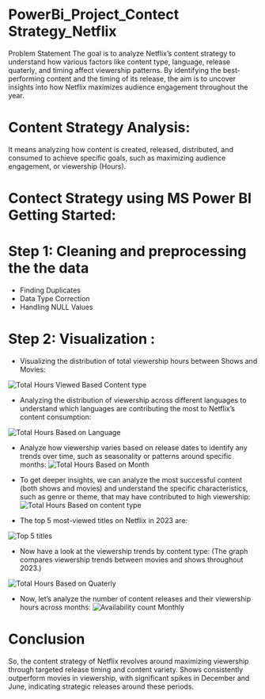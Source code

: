 # PowerBi_Project_Contect Strategy_Netflix
Problem Statement
The goal is to analyze Netflix’s content strategy to understand how various factors like content type, language, 
release quaterly, and timing affect viewership patterns. By identifying the best-performing content and the timing 
of its release, the aim is to uncover insights into how Netflix maximizes audience engagement throughout the year.
# Content Strategy Analysis:
It means analyzing how content is created, released, distributed, and consumed to achieve specific goals, such as maximizing audience engagement, or viewership (Hours).

# Contect Strategy using MS Power BI Getting Started: 
# Step 1: Cleaning and preprocessing the the data
   - Finding Duplicates
   - Data Type Correction
   - Handling NULL Values
# Step 2: Visualization :

* Visualizing the distribution of total viewership hours between Shows and Movies:

![Total Hours Viewed Based Content type](https://github.com/user-attachments/assets/ea7e0135-dd6d-40d9-997b-98a47e47269f)
 
* Analyzing the distribution of viewership across different languages to understand which languages are contributing the most to Netflix’s content consumption:
   
![Total Hours Based on Language](https://github.com/user-attachments/assets/0cb25c07-0eb1-4512-8772-ff46b8684071)

* Analyze how viewership varies based on release dates to identify any trends over time, such as seasonality or patterns around specific months:
![Total Hours Based on Month](https://github.com/user-attachments/assets/3524ec8c-bd2d-4f29-b820-8eaa2f5073da)

* To get deeper insights, we can analyze the most successful content (both shows and movies) and understand the specific characteristics, such as genre or theme, that may have contributed to high viewership:
![Total Hours Based on content type](https://github.com/user-attachments/assets/39c9a825-699b-48b6-a2d7-5b6303ced563)

* The top 5 most-viewed titles on Netflix in 2023 are:

![Top 5 titles](https://github.com/user-attachments/assets/d8be0510-eb5e-4e4b-81ad-6e387dfc7a82)

* Now have a look at the viewership trends by content type: (The graph compares viewership trends between movies and shows throughout 2023.)

![Total Hours Based on Quaterly](https://github.com/user-attachments/assets/40e0c96f-2a8c-4874-8a74-1490fc363131)

* Now, let’s analyze the number of content releases and their viewership hours across months:
![Availability count Monthly](https://github.com/user-attachments/assets/35383c55-47d3-4ced-854a-4a5a6e044740)


# Conclusion
So, the content strategy of Netflix revolves around maximizing viewership through targeted release timing and content variety. Shows consistently outperform movies in viewership, with significant spikes in December and June, indicating strategic releases around these periods.
